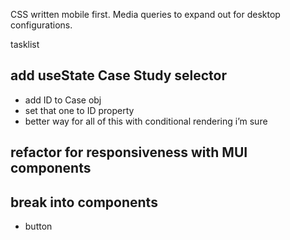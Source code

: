 CSS written mobile first. Media queries to expand out for desktop configurations.

tasklist

## add useState Case Study selector

- add ID to Case obj
- set that one to ID property
- better way for all of this with conditional rendering i’m sure

## refactor for responsiveness with MUI components

## break into components

- button
